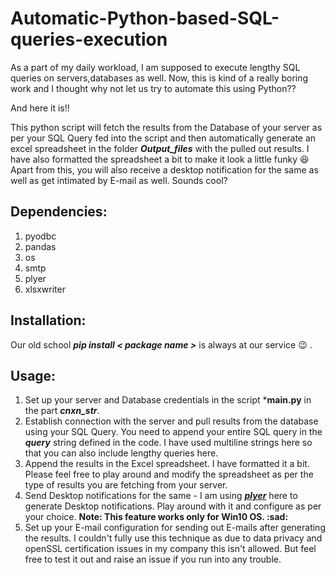 # Automatic-Python-based-SQL-queries-execution

As a part of my daily workload, I am supposed to execute lengthy SQL queries on servers,databases as well. Now, this is kind of a really boring work and I thought why not let us try to automate this using Python?? 

And here it is!!

This python script will fetch the results from the Database of your server as per your SQL Query fed into the script and then automatically generate an excel spreadsheet in the folder ***Output_files*** with the pulled out results. I have also formatted the spreadsheet a bit to make it look a little funky :laughing: 
Apart from this, you will also receive a desktop notification for the same as well as get intimated by E-mail as well. Sounds cool?

## Dependencies:
1. pyodbc
2. pandas
3. os
4. smtp
5. plyer
6. xlsxwriter

## Installation: 
Our old school ***pip install < package name >*** is always at our service :wink: .

## Usage:
1. Set up your server and Database credentials in the script ***main.py** in the part ***cnxn_str***.
2. Establish connection with the server and pull results from the database using your SQL Query. You need to append your entire SQL query in the ***query*** string defined in the code. I have used multiline strings here so that you can also include lengthy queries here.
3. Append the results in the Excel spreadsheet. I have formatted it a bit. Please feel free to play around and modify the spreadsheet as per the type of results you are fetching from your server.
4. Send Desktop notifications for the same - I am using [***plyer***](https://plyer.readthedocs.io/en/latest/) here to generate Desktop notifications. Play around with it and configure as per your choice.
**Note: This feature works only for Win10 OS. :sad:** 
5. Set up your E-mail configuration for sending out E-mails after generating the results. I couldn't fully use this technique as due to data privacy and openSSL certification issues in my company this isn't allowed. But feel free to test it out and raise an issue if you run into any trouble.

